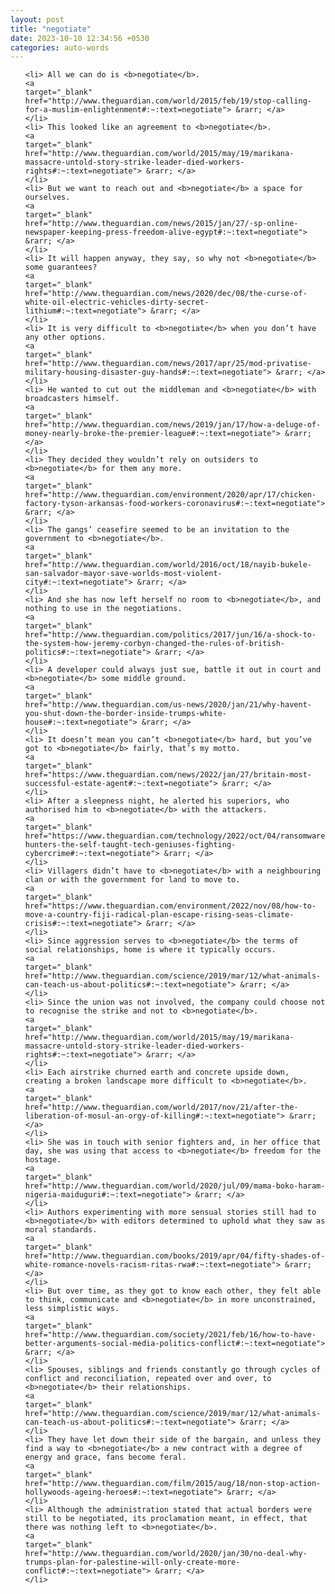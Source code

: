 ```yaml
---
layout: post
title: "negotiate"
date: 2023-10-10 12:34:56 +0530
categories: auto-words
---
```

<ol>

    <li> All we can do is <b>negotiate</b>.
    <a 
    target="_blank" 
    href="http://www.theguardian.com/world/2015/feb/19/stop-calling-for-a-muslim-enlightenment#:~:text=negotiate"> &rarr; </a>
    </li>
    <li> This looked like an agreement to <b>negotiate</b>.
    <a 
    target="_blank" 
    href="http://www.theguardian.com/world/2015/may/19/marikana-massacre-untold-story-strike-leader-died-workers-rights#:~:text=negotiate"> &rarr; </a>
    </li>
    <li> But we want to reach out and <b>negotiate</b> a space for ourselves.
    <a 
    target="_blank" 
    href="http://www.theguardian.com/news/2015/jan/27/-sp-online-newspaper-keeping-press-freedom-alive-egypt#:~:text=negotiate"> &rarr; </a>
    </li>
    <li> It will happen anyway, they say, so why not <b>negotiate</b> some guarantees?
    <a 
    target="_blank" 
    href="http://www.theguardian.com/news/2020/dec/08/the-curse-of-white-oil-electric-vehicles-dirty-secret-lithium#:~:text=negotiate"> &rarr; </a>
    </li>
    <li> It is very difficult to <b>negotiate</b> when you don’t have any other options.
    <a 
    target="_blank" 
    href="http://www.theguardian.com/news/2017/apr/25/mod-privatise-military-housing-disaster-guy-hands#:~:text=negotiate"> &rarr; </a>
    </li>
    <li> He wanted to cut out the middleman and <b>negotiate</b> with broadcasters himself.
    <a 
    target="_blank" 
    href="http://www.theguardian.com/news/2019/jan/17/how-a-deluge-of-money-nearly-broke-the-premier-league#:~:text=negotiate"> &rarr; </a>
    </li>
    <li> They decided they wouldn’t rely on outsiders to <b>negotiate</b> for them any more.
    <a 
    target="_blank" 
    href="http://www.theguardian.com/environment/2020/apr/17/chicken-factory-tyson-arkansas-food-workers-coronavirus#:~:text=negotiate"> &rarr; </a>
    </li>
    <li> The gangs’ ceasefire seemed to be an invitation to the government to <b>negotiate</b>.
    <a 
    target="_blank" 
    href="http://www.theguardian.com/world/2016/oct/18/nayib-bukele-san-salvador-mayor-save-worlds-most-violent-city#:~:text=negotiate"> &rarr; </a>
    </li>
    <li> And she has now left herself no room to <b>negotiate</b>, and nothing to use in the negotiations.
    <a 
    target="_blank" 
    href="http://www.theguardian.com/politics/2017/jun/16/a-shock-to-the-system-how-jeremy-corbyn-changed-the-rules-of-british-politics#:~:text=negotiate"> &rarr; </a>
    </li>
    <li> A developer could always just sue, battle it out in court and <b>negotiate</b> some middle ground.
    <a 
    target="_blank" 
    href="http://www.theguardian.com/us-news/2020/jan/21/why-havent-you-shut-down-the-border-inside-trumps-white-house#:~:text=negotiate"> &rarr; </a>
    </li>
    <li> It doesn’t mean you can’t <b>negotiate</b> hard, but you’ve got to <b>negotiate</b> fairly, that’s my motto.
    <a 
    target="_blank" 
    href="https://www.theguardian.com/news/2022/jan/27/britain-most-successful-estate-agent#:~:text=negotiate"> &rarr; </a>
    </li>
    <li> After a sleepness night, he alerted his superiors, who authorised him to <b>negotiate</b> with the attackers.
    <a 
    target="_blank" 
    href="https://www.theguardian.com/technology/2022/oct/04/ransomware-hunters-the-self-taught-tech-geniuses-fighting-cybercrime#:~:text=negotiate"> &rarr; </a>
    </li>
    <li> Villagers didn’t have to <b>negotiate</b> with a neighbouring clan or with the government for land to move to.
    <a 
    target="_blank" 
    href="https://www.theguardian.com/environment/2022/nov/08/how-to-move-a-country-fiji-radical-plan-escape-rising-seas-climate-crisis#:~:text=negotiate"> &rarr; </a>
    </li>
    <li> Since aggression serves to <b>negotiate</b> the terms of social relationships, home is where it typically occurs.
    <a 
    target="_blank" 
    href="http://www.theguardian.com/science/2019/mar/12/what-animals-can-teach-us-about-politics#:~:text=negotiate"> &rarr; </a>
    </li>
    <li> Since the union was not involved, the company could choose not to recognise the strike and not to <b>negotiate</b>.
    <a 
    target="_blank" 
    href="http://www.theguardian.com/world/2015/may/19/marikana-massacre-untold-story-strike-leader-died-workers-rights#:~:text=negotiate"> &rarr; </a>
    </li>
    <li> Each airstrike churned earth and concrete upside down, creating a broken landscape more difficult to <b>negotiate</b>.
    <a 
    target="_blank" 
    href="http://www.theguardian.com/world/2017/nov/21/after-the-liberation-of-mosul-an-orgy-of-killing#:~:text=negotiate"> &rarr; </a>
    </li>
    <li> She was in touch with senior fighters and, in her office that day, she was using that access to <b>negotiate</b> freedom for the hostage.
    <a 
    target="_blank" 
    href="http://www.theguardian.com/world/2020/jul/09/mama-boko-haram-nigeria-maiduguri#:~:text=negotiate"> &rarr; </a>
    </li>
    <li> Authors experimenting with more sensual stories still had to <b>negotiate</b> with editors determined to uphold what they saw as moral standards.
    <a 
    target="_blank" 
    href="http://www.theguardian.com/books/2019/apr/04/fifty-shades-of-white-romance-novels-racism-ritas-rwa#:~:text=negotiate"> &rarr; </a>
    </li>
    <li> But over time, as they got to know each other, they felt able to think, communicate and <b>negotiate</b> in more unconstrained, less simplistic ways.
    <a 
    target="_blank" 
    href="http://www.theguardian.com/society/2021/feb/16/how-to-have-better-arguments-social-media-politics-conflict#:~:text=negotiate"> &rarr; </a>
    </li>
    <li> Spouses, siblings and friends constantly go through cycles of conflict and reconciliation, repeated over and over, to <b>negotiate</b> their relationships.
    <a 
    target="_blank" 
    href="http://www.theguardian.com/science/2019/mar/12/what-animals-can-teach-us-about-politics#:~:text=negotiate"> &rarr; </a>
    </li>
    <li> They have let down their side of the bargain, and unless they find a way to <b>negotiate</b> a new contract with a degree of energy and grace, fans become feral.
    <a 
    target="_blank" 
    href="http://www.theguardian.com/film/2015/aug/18/non-stop-action-hollywoods-ageing-heroes#:~:text=negotiate"> &rarr; </a>
    </li>
    <li> Although the administration stated that actual borders were still to be negotiated, its proclamation meant, in effect, that there was nothing left to <b>negotiate</b>.
    <a 
    target="_blank" 
    href="http://www.theguardian.com/world/2020/jan/30/no-deal-why-trumps-plan-for-palestine-will-only-create-more-conflict#:~:text=negotiate"> &rarr; </a>
    </li>